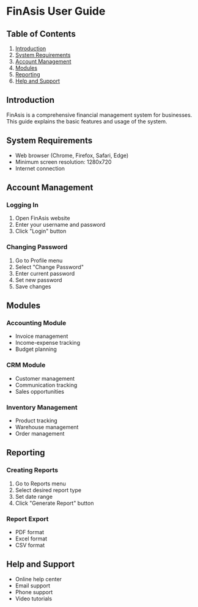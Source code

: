 # FinAsis User Guide

## Table of Contents
1. [Introduction](#introduction)
2. [System Requirements](#system-requirements)
3. [Account Management](#account-management)
4. [Modules](#modules)
5. [Reporting](#reporting)
6. [Help and Support](#help-and-support)

## Introduction

FinAsis is a comprehensive financial management system for businesses. This guide explains the basic features and usage of the system.

## System Requirements

- Web browser (Chrome, Firefox, Safari, Edge)
- Minimum screen resolution: 1280x720
- Internet connection

## Account Management

### Logging In
1. Open FinAsis website
2. Enter your username and password
3. Click "Login" button

### Changing Password
1. Go to Profile menu
2. Select "Change Password"
3. Enter current password
4. Set new password
5. Save changes

## Modules

### Accounting Module
- Invoice management
- Income-expense tracking
- Budget planning

### CRM Module
- Customer management
- Communication tracking
- Sales opportunities

### Inventory Management
- Product tracking
- Warehouse management
- Order management

## Reporting

### Creating Reports
1. Go to Reports menu
2. Select desired report type
3. Set date range
4. Click "Generate Report" button

### Report Export
- PDF format
- Excel format
- CSV format

## Help and Support

- Online help center
- Email support
- Phone support
- Video tutorials 